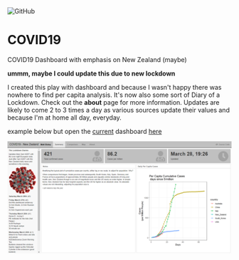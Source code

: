 <img alt="GitHub" src="https://img.shields.io/github/license/mattbixley/COVID19">

# COVID19
COVID19 Dashboard with emphasis on New Zealand (maybe)

**ummm, maybe I could update this due to new lockdown**

I created this play with dashboard and because I wasn't happy there was nowhere to find per capita analysis. It's now also some sort of Diary of a Lockdown. Check out the **about** page for more information. Updates are likely to come 2 to 3 times a day as various sources update their values and because I'm at home all day, everyday.

example below but open the [current](https://tinyurl.com/nzcovid19) dashboard [here](https://tinyurl.com/nzcovid19)

[![](images/sample_dashboard.png)](https://tinyurl.com/nzcovid19)

